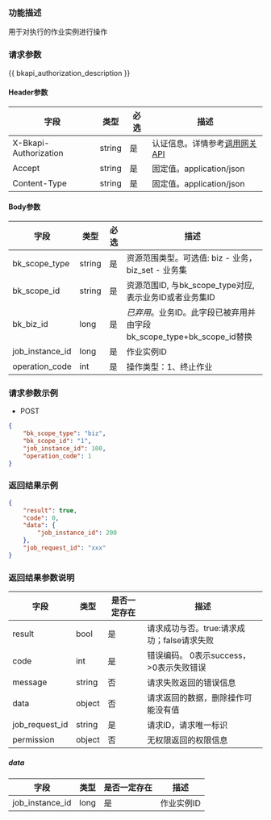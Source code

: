 ### 功能描述

用于对执行的作业实例进行操作

### 请求参数

{{ bkapi_authorization_description }}

#### Header参数

| 字段                    | 类型     | 必选  | 描述                                                                                                                               |
|-----------------------|--------|-----|----------------------------------------------------------------------------------------------------------------------------------|
| X-Bkapi-Authorization | string | 是   | 认证信息。详情参考[调用网关 API](https://github.com/TencentBlueKing/BKDocs/blob/master/ZH/7.0/APIGateway/apigateway/use-api/use-apigw-api.md) |
| Accept                | string | 是   | 固定值。application/json                                                                                                             |
| Content-Type          | string | 是   | 固定值。application/json                                                                                                             |

#### Body参数

| 字段              | 类型     | 必选  | 描述                                                |
|-----------------|--------|-----|---------------------------------------------------|
| bk_scope_type   | string | 是   | 资源范围类型。可选值: biz - 业务，biz_set - 业务集                |
| bk_scope_id     | string | 是   | 资源范围ID, 与bk_scope_type对应, 表示业务ID或者业务集ID           |
| bk_biz_id       | long   | 是   | *已弃用*。业务ID。此字段已被弃用并由字段bk_scope_type+bk_scope_id替换 |
| job_instance_id | long   | 是   | 作业实例ID                                            |
| operation_code  | int    | 是   | 操作类型：1、终止作业                                       |

### 请求参数示例

- POST

```json
{
    "bk_scope_type": "biz",
    "bk_scope_id": "1",
    "job_instance_id": 100,
    "operation_code": 1
}
```

### 返回结果示例

```json
{
    "result": true,
    "code": 0,
    "data": {
        "job_instance_id": 200
    },
    "job_request_id": "xxx"
}
```

### 返回结果参数说明

| 字段             | 类型     | 是否一定存在 | 描述                         |
|----------------|--------|--------|----------------------------|
| result         | bool   | 是      | 请求成功与否。true:请求成功；false请求失败 |
| code           | int    | 是      | 错误编码。 0表示success，>0表示失败错误  |
| message        | string | 否      | 请求失败返回的错误信息                |
| data           | object | 否      | 请求返回的数据，删除操作可能没有值          |
| job_request_id | string | 是      | 请求ID，请求唯一标识                |
| permission     | object | 否      | 无权限返回的权限信息                 |

##### data

| 字段              | 类型   | 是否一定存在 | 描述     |
|-----------------|------|--------|--------|
| job_instance_id | long | 是      | 作业实例ID |
